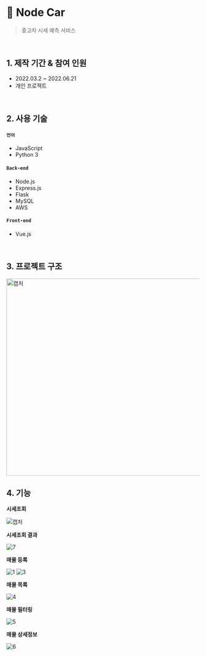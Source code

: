 # :pushpin: Node Car
>중고차 시세 예측 서비스  

</br>

## 1. 제작 기간 & 참여 인원
- 2022.03.2 ~ 2022.06.21
- 개인 프로젝트

</br>

## 2. 사용 기술

#### `언어`
  - JavaScript
  - Python 3

#### `Back-end`
  - Node.js
  - Express.js
  - Flask
  - MySQL
  - AWS
#### `Front-end`
  - Vue.js

</br>

## 3. 프로젝트 구조
<img width="515" alt="캡처" src="https://user-images.githubusercontent.com/48177285/185836959-6b77c74c-a26c-4e7b-80d6-a575fdc9df5b.PNG">


## 4. 기능


<summary><b>시세조회</b></summary>
<div markdown="1">

![캡처](https://user-images.githubusercontent.com/48177285/182029644-d9be3d4f-ccdb-4ea3-92b5-bf8040d58277.JPG)

</div>



<summary><b>시세조회 결과</b></summary>
<div markdown="1">

![7](https://user-images.githubusercontent.com/48177285/182029673-c856e48f-868d-4d7f-bd6b-055494e88eef.JPG)

</div>

<summary><b>매물 등록</b></summary>
<div markdown="1">

![1](https://user-images.githubusercontent.com/48177285/182029696-7345d258-82b0-4508-a999-d92a243a597e.JPG)
![3](https://user-images.githubusercontent.com/48177285/182029717-57d237a1-a4c1-4164-b3af-cf903644012a.JPG)

</div>


<summary><b>매물 목록</b></summary>
<div markdown="1">

![4](https://user-images.githubusercontent.com/48177285/182029733-7fa2030a-d7c9-41a8-8bcf-40cb77614023.JPG)

</div>

<summary><b>매물 필터링</b></summary>
<div markdown="1">

![5](https://user-images.githubusercontent.com/48177285/182029744-e8089778-0f40-40fe-a8f2-aae3f4da92ef.JPG)

</div>


<summary><b>매물 상세정보</b></summary>
<div markdown="1">

![6](https://user-images.githubusercontent.com/48177285/182029753-ada3292e-dc2d-4fab-b30d-29b679a4730f.JPG)

</div>







